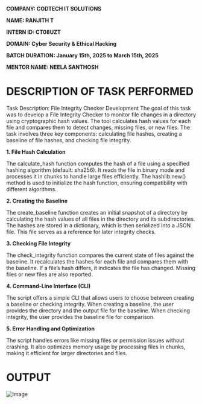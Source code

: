 **COMPANY: CODTECH IT SOLUTIONS**

**NAME: RANJITH T**

**INTERN ID: CT08UZT**

**DOMAIN: Cyber Security & Ethical Hacking**

**BATCH DURATION: January 15th, 2025 to March 15th, 2025**

**MENTOR NAME: NEELA SANTHOSH**

# DESCRIPTION OF TASK PERFORMED
Task Description: File Integrity Checker Development
The goal of this task was to develop a File Integrity Checker to monitor file changes in a directory using cryptographic hash values. The tool calculates hash values for each file and compares them to detect changes, missing files, or new files. The task involves three key components: calculating file hashes, creating a baseline of file hashes, and checking file integrity.

**1. File Hash Calculation**

The calculate_hash function computes the hash of a file using a specified hashing algorithm (default: sha256). It reads the file in binary mode and processes it in chunks to handle large files efficiently. The hashlib.new() method is used to initialize the hash function, ensuring compatibility with different algorithms.

**2. Creating the Baseline**

The create_baseline function creates an initial snapshot of a directory by calculating the hash values of all files in the directory and its subdirectories. The hashes are stored in a dictionary, which is then serialized into a JSON file. This file serves as a reference for later integrity checks.

**3. Checking File Integrity**

The check_integrity function compares the current state of files against the baseline. It recalculates the hashes for each file and compares them with the baseline. If a file’s hash differs, it indicates the file has changed. Missing files or new files are also reported.

**4. Command-Line Interface (CLI)**

The script offers a simple CLI that allows users to choose between creating a baseline or checking integrity. When creating a baseline, the user provides the directory and the output file for the baseline. When checking integrity, the user provides the baseline file for comparison.

**5. Error Handling and Optimization**

The script handles errors like missing files or permission issues without crashing. It also optimizes memory usage by processing files in chunks, making it efficient for larger directories and files.

# OUTPUT
![Image](https://github.com/user-attachments/assets/a6e2f45f-44a8-49a8-a33d-9f78a64c0b34)


